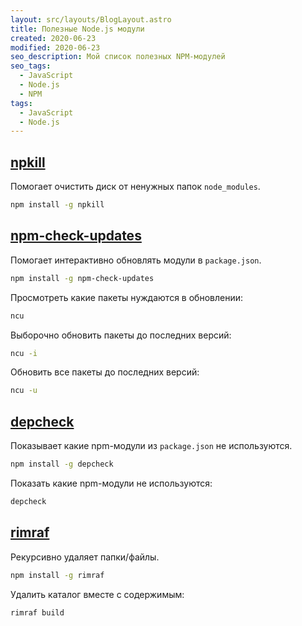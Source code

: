 ```yaml
---
layout: src/layouts/BlogLayout.astro
title: Полезные Node.js модули
created: 2020-06-23
modified: 2020-06-23
seo_description: Мой список полезных NPM-модулей
seo_tags:
  - JavaScript
  - Node.js
  - NPM
tags:
  - JavaScript
  - Node.js
---
```


## [npkill](https://www.npmjs.com/package/npkill)

Помогает очистить диск от ненужных папок `node_modules`.

```bash
npm install -g npkill
```

## [npm-check-updates](https://www.npmjs.com/package/npm-check-updates)

Помогает интерактивно обновлять модули в `package.json`.

```bash
npm install -g npm-check-updates
```

Просмотреть какие пакеты нуждаются в обновлении:

```bash
ncu
```

Выборочно обновить пакеты до последних версий:

```bash
ncu -i
```

Обновить все пакеты до последних версий:

```bash
ncu -u
```

## [depcheck](https://www.npmjs.com/package/depcheck)

Показывает какие npm-модули из `package.json` не используются.

```bash
npm install -g depcheck
```

Показать какие npm-модули не используются:

```bash
depcheck
```

## [rimraf](https://www.npmjs.com/package/rimraf)

Рекурсивно удаляет папки/файлы.

```bash
npm install -g rimraf
```

Удалить каталог вместе с содержимым:

```bash
rimraf build
```
